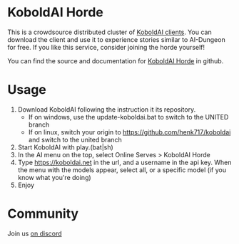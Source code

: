 # KoboldAI Horde

This is a crowdsource distributed cluster of [KoboldAI clients](https://github.com/KoboldAI/KoboldAI-Client). You can download the client and use it to experience stories similar to AI-Dungeon for free. If you like this service, consider joining the horde yourself!

You can find the source and documentation for [KoboldAI Horde](https://github.com/db0/KoboldAI-Horde) in github.

# Usage

1. Download KoboldAI following the instruction it its repository. 
    * If on windows, use the update-koboldai.bat to switch to the UNITED branch
    * If on linux, switch your origin to https://github.com/henk717/koboldai and switch to the united branch
1. Start KoboldAI with play.(bat|sh)
1. In the AI menu on the top, select Online Serves > KoboldAI Horde
1. Type https://koboldai.net in the url, and a username in the api key. When the menu with the models appear, select all, or a specific model (if you know what you're doing)
1. Enjoy


# Community

Join us [on discord](https://discord.gg/XuQWadgU9k)




